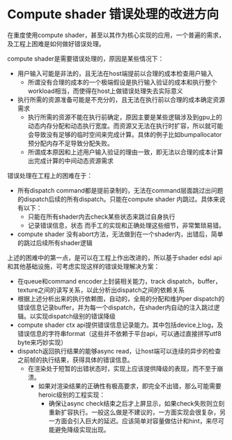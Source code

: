 # Compute shader 错误处理的改进方向

在重度使用compute shader，甚至以其作为核心实现的应用，一个普遍的需求，及工程上困难是如何做好错误处理。

compute shader是需要错误处理的，原因是某些情况下：

- 用户输入可能是非法的，且无法在host端提前以合理的成本检查用户输入
  - 所谓没有合理的成本的一个极端假设是执行输入验证的成本和执行整个workload相当，而使得在host上做错误处理失去实际意义
- 执行所需的资源准备可能是不充分的，且无法在执行前以合理的成本确定资源需求
  - 执行所需的资源不能在执行前确定，原因主要是某些逻辑涉及到gpu上的动态内存分配和动态执行宽度。而资源又无法在执行时扩容，所以就可能会导致没有足够的临时空间来完成计算。具体的例子比如bumpallocator预分配内存不足导致分配失败。
  - 所谓成本原因和上述用户输入验证的理由一致，即无法以合理的成本计算出完成计算的中间动态资源需求

错误处理在工程上的困难在于：

- 所有dispatch command都是提前录制的，无法在command层面跳过出问题的dispatch后续的所有dispatch。只能在compute shader 内跳过。具体来说有以下：
  - 只能在所有shader内去check某些状态来跳过自身执行
  - 记录错误信息，状态
    而手工的实现和正确处理这些细节，非常繁琐易错。
- compute shader 没有abort方法，无法做到在一个shader内，出错后，简单的跳过后续所有shader逻辑

上述的困难中的第一点，是可以在工程上作出改进的，所以基于shader edsl api和其他基础设施，可考虑实现这样的错误处理解决方案：

- 在queue和command encoder上封装相关能力，track dispatch，buffer，texture之间的读写关系，以此分析出dispatch之间的依赖关系
- 根据上述分析出来的执行依赖图，自动的，全局的分配和维护per dispatch的错误信息记录buffer，并为每一个dispatch，在shader内自动的注入跳过逻辑。以实现dispatch级别的错误降级
- compute shader ctx api提供错误信息记录能力。其中包括device上log，及错误信息的字符串format（这些并不依赖于平台api，可以通过直接拼写utf8 byte来巧妙实现）
- dispatch返回执行结果的能够async read，让host端可以连续的异步的检查之前帧的执行结果，获得具体的错误信息。
  - 在渲染处于短暂的出错状态时，实现上应该提供降级的表现，而不至于崩溃。
    - 如果对渲染结果的正确性有极高要求，即完全不出错，那么可能需要heroic级别的工程实现：
      - 确保让async check结束之后才上屏显示，如果check失败则立刻重新扩容执行。一般这么做是不建议的，一方面实现会很复杂，另一方面会引入巨大的延迟。应该简单对容量做估计和hint，来尽可能避免降级实现出现。
